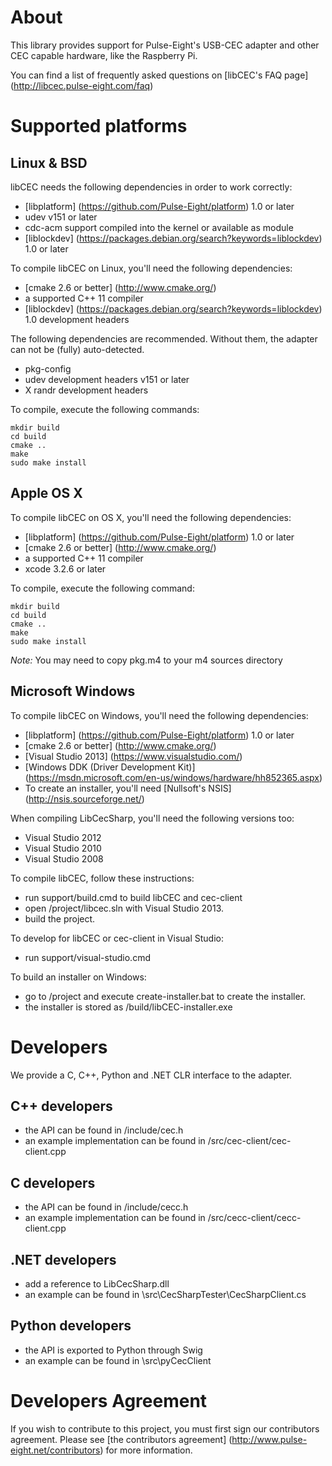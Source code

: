# About

This library provides support for Pulse-Eight's USB-CEC adapter and other CEC capable hardware, like the Raspberry Pi.

You can find a list of frequently asked questions on [libCEC's FAQ page] (http://libcec.pulse-eight.com/faq)

# Supported platforms

## Linux & BSD

libCEC needs the following dependencies in order to work correctly:
* [libplatform] (https://github.com/Pulse-Eight/platform) 1.0 or later
* udev v151 or later
* cdc-acm support compiled into the kernel or available as module
* [liblockdev] (https://packages.debian.org/search?keywords=liblockdev) 1.0 or later

To compile libCEC on Linux, you'll need the following dependencies:
* [cmake 2.6 or better] (http://www.cmake.org/)
* a supported C++ 11 compiler
* [liblockdev] (https://packages.debian.org/search?keywords=liblockdev) 1.0 development headers

The following dependencies are recommended. Without them, the adapter can not
be (fully) auto-detected.
* pkg-config
* udev development headers v151 or later
* X randr development headers

To compile, execute the following commands:
```
mkdir build
cd build
cmake ..
make
sudo make install
```

## Apple OS X

To compile libCEC on OS X, you'll need the following dependencies:
* [libplatform] (https://github.com/Pulse-Eight/platform) 1.0 or later
* [cmake 2.6 or better] (http://www.cmake.org/)
* a supported C++ 11 compiler
* xcode 3.2.6 or later

To compile, execute the following command:
```
mkdir build
cd build
cmake ..
make
sudo make install
```

_Note:_ You may need to copy pkg.m4 to your m4 sources directory

## Microsoft Windows

To compile libCEC on Windows, you'll need the following dependencies:
* [libplatform] (https://github.com/Pulse-Eight/platform) 1.0 or later
* [cmake 2.6 or better] (http://www.cmake.org/)
* [Visual Studio 2013] (https://www.visualstudio.com/)
* [Windows DDK (Driver Development Kit)] (https://msdn.microsoft.com/en-us/windows/hardware/hh852365.aspx)
* To create an installer, you'll need [Nullsoft's NSIS] (http://nsis.sourceforge.net/)

When compiling LibCecSharp, you'll need the following versions too:
* Visual Studio 2012
* Visual Studio 2010
* Visual Studio 2008

To compile libCEC, follow these instructions:
* run support/build.cmd to build libCEC and cec-client
* open /project/libcec.sln with Visual Studio 2013.
* build the project.

To develop for libCEC or cec-client in Visual Studio:
* run support/visual-studio.cmd

To build an installer on Windows:
* go to /project and execute create-installer.bat to create the installer.
* the installer is stored as /build/libCEC-installer.exe

# Developers

We provide a C, C++, Python and .NET CLR interface to the adapter.

## C++ developers
* the API can be found in /include/cec.h
* an example implementation can be found in /src/cec-client/cec-client.cpp

## C developers
* the API can be found in /include/cecc.h
* an example implementation can be found in /src/cecc-client/cecc-client.cpp

## .NET developers
* add a reference to LibCecSharp.dll
* an example can be found in \src\CecSharpTester\CecSharpClient.cs

## Python developers
* the API is exported to Python through Swig
* an example can be found in \src\pyCecClient

# Developers Agreement

If you wish to contribute to this project, you must first sign our contributors agreement.
Please see [the contributors agreement] (http://www.pulse-eight.net/contributors) for more information.
